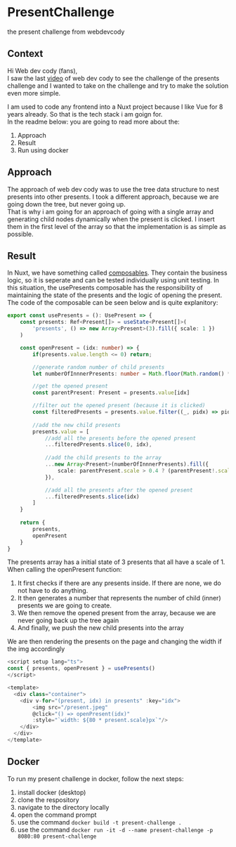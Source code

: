 # PresentChallenge
the present challenge from webdevcody

## Context
Hi Web dev cody (fans),<br>
I saw the last [video](https://www.youtube.com/watch?v=XiTeNyf8D7E) of web dev cody to see the challenge of the presents challenge and I wanted to take on the challenge and try to make the solution even more simple.<br>

I am used to code any frontend into a Nuxt project because I like Vue for 8 years already. So that is the tech stack i am goign for.<br>
In the readme below: you are going to read more about the:<br>
1. Approach
2. Result
3. Run using docker

## Approach
The approach of web dev cody was to use the tree data structure to nest presents into other presents. I took a different approach, because we are going down the tree, but never going up. <br>
That is why i am going for an approach of going with a single array and generating child nodes dynamically when the present is clicked. I insert them in the first level of the array so that the implementation is as simple as possible.

## Result
In Nuxt, we have something called [composables](https://nuxt.com/docs/guide/directory-structure/composables). They contain the business logic, so it is seperate and can be tested individually using unit testing. In this situation, the usePresents composable has the responsibility of maintaining the state of the presents and the logic of opening the present. The code of the composable can be seen below and is quite explanitory:
```ts
export const usePresents = (): UsePresent => {
    const presents: Ref<Present[]> = useState<Present[]>(
        'presents', () => new Array<Present>(3).fill({ scale: 1 })
    )

    const openPresent = (idx: number) => {
        if(presents.value.length <= 0) return;

        //generate random number of child presents
        let numberOfInnnerPresents: number = Math.floor(Math.random() * 3)

        //get the opened present
        const parentPresent: Present = presents.value[idx]

        //filter out the opened present (because it is clicked)
        const filteredPresents = presents.value.filter((_, pidx) => pidx !== idx)
        
        //add the new child presents
        presents.value = [
            //add all the presents before the opened present
            ...filteredPresents.slice(0, idx),
             
            //add the child presents to the array
            ...new Array<Present>(numberOfInnnerPresents).fill({ 
                scale: parentPresent.scale > 0.4 ? (parentPresent!.scale) * 0.5 : 0 
            }),

            //add all the presents after the opened present
            ...filteredPresents.slice(idx)
        ]
    }
    
    return {
        presents,
        openPresent
    }  
}
```
The presents array has a initial state of 3 presents that all have a scale of 1. When calling the openPresent function:
1. It first checks if there are any presents inside. If there are none, we do not have to do anything.
2. It then generates a number that represents the number of child (inner) presents we are going to create.
3. We then remove the opened present from the array, because we are never going back up the tree again
4. And finally, we push the new child presents into the array<br>

We are then rendering the presents on the page and changing the width if the img accordingly
```js
<script setup lang="ts">
const { presents, openPresent } = usePresents()
</script>

<template>
  <div class="container">
    <div v-for="(present, idx) in presents" :key="idx">
        <img src="/present.jpeg" 
        @click="() => openPresent(idx)"
        :style="`width: ${80 * present.scale}px`"/>
    </div>
  </div>
</template>
```
## Docker
To run my present challenge in docker, follow the next steps:
1. install docker (desktop) 
2. clone the respository
3. navigate to the directory locally
4. open the command prompt
5. use the command `docker build -t present-challenge .`
6. use the command `docker run -it -d --name present-challenge -p 8080:80 present-challenge`
